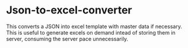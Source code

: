 # Json-to-excel-converter
This converts a JSON into excel template with master data if necessary. This is useful to generate excels on demand intead of storing them in server, consuming the server pace unnecessarily.
